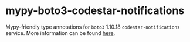 # mypy-boto3-codestar-notifications

Mypy-friendly type annotations for `boto3` 1.10.18 `codestar-notifications` service.
More information can be found [here](https://github.com/vemel/mypy_boto3).